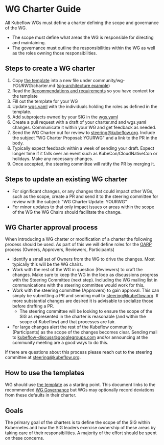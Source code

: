 # WG Charter Guide

All Kubeflow WGs must define a charter defining the scope and governance of the WG.

- The scope must define what areas the WG is responsible for directing and maintaining.
- The governance must outline the responsibilities within the WG as well as the roles
  owning those responsibilities.

## Steps to create a WG charter

1. Copy [the template][Short Template] into a new file under community/wg-*YOURWG*/charter.md ([sig-architecture example])
2. Read the [Recommendations and requirements] so you have context for the template
3. Fill out the template for your WG
4. Update [wgs.yaml] with the individuals holding the roles as defined in the template.
5. Add subprojects owned by your SIG in the [wgs.yaml]
5. Create a pull request with a draft of your charter.md and wgs.yaml changes.  Communicate it within your WG
   and get feedback as needed.
6. Send the WG Charter out for review to steering@kubeflow.org.  Include the subject "WG Charter Proposal: YOURWG"
   and a link to the PR in the body.   
7. Typically expect feedback within a week of sending your draft.  Expect longer time if it falls over an
   event such as KubeCon/CloudNativeCon or holidays.  Make any necessary changes.
8. Once accepted, the steering committee will ratify the PR by merging it.

## Steps to update an existing WG charter

- For significant changes, or any changes that could impact other WGs, such as the scope, create a
  PR and send it to the steering committee for review with the subject: "WG Charter Update: YOURWG"
- For minor updates to that only impact issues or areas within the scope of the WG the WG Chairs should
  facilitate the change.

## WG Charter approval process

When introducing a WG charter or modification of a charter the following process should be used.
As part of this we will define roles for the [OARP] process (Owners, Approvers, Reviewers, Participants)

- Identify a small set of Owners from the WG to drive the changes.
  Most typically this will be the WG chairs.
- Work with the rest of the WG in question (Reviewers) to craft the changes.
  Make sure to keep the WG in the loop as discussions progress with the Steering Committee (next step).
  Including the WG mailing list in communications with the steering committee would work for this.
- Work with the steering committee (Approvers) to gain approval.
  This can simply be submitting a PR and sending mail to [steering@kubeflow.org].
  If more substantial changes are desired it is advisable to socialize those before drafting a PR.
    - The steering committee will be looking to ensure the scope of the SIG as represented in the charter is reasonable (and within the scope of Kubeflow) and that processes are fair.
- For large changes alert the rest of the Kubeflow community (Participants) as the scope of the changes becomes clear.
  Sending mail to [kubeflow-discuss@googlegroups.com] and/or announcing at the community meeting are a good ways to do this.

If there are questions about this process please reach out to the steering committee at [steering@kubeflow.org].

## How to use the templates

WG should use [the template][Short Template] as a starting point. This document links to the recommended [WG Governance][wg-governance] but WGs may optionally record deviations from these defaults in their charter.


## Goals

The primary goal of the charters is to define the scope of the SIG within Kubernetes and how the SIG leaders exercise ownership of these areas by taking care of their responsibilities. A majority of the effort should be spent on these concerns.


[OARP]: https://stumblingabout.com/tag/oarp/
[Recommendations and requirements]: wg-governance-requirements.md
[wg-governance]: wg-governance.md
[Short Template]: /templates/wg-charter-template.md
[wgs.yaml]: /templates/wgs.yaml
[sig-architecture example]: ../../sig-architecture/charter.md
[steering@kubeflow.org]: mailto:steering@kubeflow.org
[kubeflow-discuss@googlegroups.com]: mailto:kubeflow-discuss@googlegroups.com